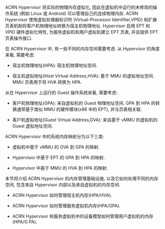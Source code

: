
ACRN Hypervisor 将实际的物理内存虚拟化, 因此在虚拟机中运行的未修改的操作系统 (例如 Linux 或 Android) 可以管理自己的连续物理内存. ACRN Hypervisor 使用虚拟处理器标识符 (Virtual-Processor Identifier,VPID) 和扩展页表机制将客户机物理地址转换为宿主机物理地址. Hypervisor 启用 EPT 和 VPID 硬件虚拟化特性, 为服务虚拟机和用户虚拟机建立 EPT 页表, 并且提供 EPT 页表操作接口.

在 ACRN Hypervisor 中, 有一些不同的内存空间需要考虑. 从 Hypervisor 的角度来看, 需要考虑:

* 宿主机物理地址(HPA): 宿主机物理地址空间.

* 宿主机虚拟地址(Host Virtual Address,HVA): 基于 MMU 的虚拟地址空间. MMU 页表用于将 HVA 转换为 HPA.

从在 Hypervisor 上运行的 Guest 操作系统来看, 需要考虑:

* 客户机物理地址(GPA): 来自虚拟机的 Guest 物理地址空间. GPA 到 HPA 的转换通常基于类似 MMU 的硬件模块(x86 中的 EPT)​, 并与页表相关联.

* 客户机虚拟地址(Guest Virtual Address,GVA): 来自基于 vMMU 的虚拟机的 Guest 虚拟地址空间.

ACRN Hypervisor 中的系统内存映射分为以下三类:

* 虚拟机中基于 vMMU 的 GVA 到 GPA 的映射.

* Hypervisor 中基于 EPT 的 GPA 到 HPA 的映射.

* Hypervisor 中基于 MMU 的 HVA 到 HPA 的映射.

本节将介绍 ACRN Hypervisor 的内存管理基础设施, 以及它如何处理不同的内存空间, 包含来自 Hypervisor 内部以及来自虚拟机的内存空间.

* ACRN Hypervisor 如何管理宿主机内存(HPA/HVA).

* ACRN Hypervisor 如何管理服务虚拟机内存(HPA/GPA).

* ACRN Hypervisor 和服务虚拟机中的设备模型如何管理用户虚拟机的内存(HPA/G PA).